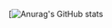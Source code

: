 [![Anurag's GitHub stats](https://github-readme-stats.vercel.app/api?username=AarNtyon&layout=compact&count_private=true&show_icons=true&theme=blue-green)
